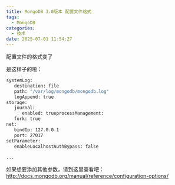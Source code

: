 ```yaml
---
title: MongoDB 3.0版本 配置文件格式
tags:
  - MongoDB
categories:
  - 技术
date: 2025-07-01 11:54:27
---
```


配置文件的格式变了

是这样子的啦：

```bash
systemLog:
   destination: file
   path: "/var/log/mongodb/mongodb.log"
   logAppend: true
storage:
   journal:
      enabled: trueprocessManagement:
   fork: true
net:
   bindIp: 127.0.0.1
   port: 27017
setParameter:
   enableLocalhostAuthBypass: false
   
...
```

如果想要添加其他参数，请到这里查看吧：http://docs.mongodb.org/manual/reference/configuration-options/


